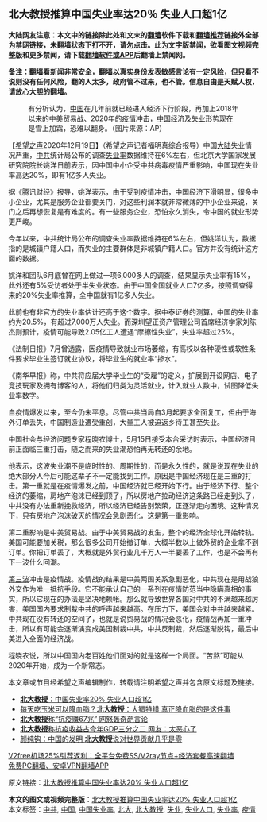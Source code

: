  <h2>北大教授推算中国失业率达20％ 失业人口超1亿</h2> <p class="notice"><b>大陆网友注意：本文中的链接除此处和文末的<a href="https://github.com/bannedbook/fanqiang" >翻墙</a>软件下载和<a href="https://github.com/killgcd/justmysocks/blob/master/README.md">翻墙推荐</a>链接外全部为禁网链接，未翻墙状态下打不开，请勿点击。此为文字版禁闻，欲看图文视频完整版和更多禁闻，请下载<a href="https://github.com/bannedbook/fanqiang">翻墙软件或APP</a>后翻墙上禁闻网。</p><p>备注：翻墙看新闻非常安全，翻墙以真实身份发表敏感言论有一定风险，但只看不说则没有任何风险，翻的人太多，政府管不过来，也不管。信息自由是天赋人权，请放心大胆的翻墙。</b></p>  <div class="entry"> <figure><figcaption>有分析认为，<span class='wp_keywordlink_affiliate'><a href="https://www.bannedbook.org/" title="中国" target="_blank">中国</a></span>在几年前就已经进入经济下行阶段，再加上2018年以来的中美贸易战、2020年的<a href="https://www.bannedbook.org/bnews/tag/%E7%96%AB%E6%83%85/" class="st_tag internal_tag" rel="tag" title="标签 疫情 下的日志">疫情</a>冲击，<a href="https://www.bannedbook.org/bnews/tag/%E4%B8%AD%E5%9B%BD/" class="st_tag internal_tag" rel="tag" title="标签 中国 下的日志">中国</a>经济及<a href="https://www.bannedbook.org/bnews/tag/%E5%A4%B1%E4%B8%9A/" class="st_tag internal_tag" rel="tag" title="标签 失业 下的日志">失业</a>形势现在是雪上加霜，恐难以翻身。（图片来源：AP）</figcaption></figure> <p>【<span class='wp_keywordlink_affiliate'><a href="https://www.soundofhope.org" title="希望之声" target="_blank">希望之声</a></span>2020年12月19日】（希望之声记者福明真综合报导）中国<span class='wp_keywordlink_affiliate'><a href="https://www.bannedbook.org/" title="大陆" target="_blank">大陆</a></span>失业情况严重，<a href="https://www.bannedbook.org/bnews/tag/%e4%b8%ad%e5%85%b1/" class="st_tag internal_tag" rel="tag" title="标签 中共 下的日志">中共</a>统计局公布的调查<a href="https://www.bannedbook.org/bnews/tag/%E5%A4%B1%E4%B8%9A%E7%8E%87/" class="st_tag internal_tag" rel="tag" title="标签 失业率 下的日志">失业率</a>数据维持在6%左右，但北京大学国家发展研究院院长姚洋日前表示，因中国中小企受中共病毒疫情严重影响，中国现在失业率高达20%，即有1亿多人失业。</p> <p>据《腾讯财经》报导，姚洋表示，由于受到疫情冲击，中国经济下滑明显，很多中小企业，尤其是服务企业都要关门，对这些利润本就非常微薄的中小企业来说，关门之后再想恢复是有难度的。有一些服务企业，恐怕永久消失，令中国的就业形势更严峻。</p> <p>今年以来，中共统计局公布的调查失业率数据维持在6%左右，但姚洋认为，数据指的是城镇户籍人口，而失业的主要群体是非城镇户籍人口。官方并没有统计这方面的数据。</p>  <p>姚洋和团队6月底曾在网上做过一项6,000多人的调查，结果显示失业率有15%，此外还有5%受访者处于半失业状态。由于中国全国就业人口7亿多，按照调查得来的20%失业率推算，全中国就有1亿多人失业。</p> <p>此前也有非官方的失业率估计还高于这个数字。据中泰证券的测算，中国的失业率约为20.5%，有超过7,000万人失业。而深圳望正资产管理公司首席经济学家刘陈杰则预计，疫情可能导致2.05亿工人遭遇“摩擦性失业”，失业率超过25%。</p> <p>《法制日报》7月曾透露，因疫情导致就业市场萎缩，有高校以各种硬性或软性条件要求毕业生签订就业协议，将毕业生的就业率“掺水”。</p>  <p>《南华早报》称，中共将应届大学毕业生的“受雇”的定义，扩展到开设网店、电子竞技玩家及拥有博客的人，将他们归类为灵活就业，计入就业人数中，试图降低失业率数字。</p> <p>自疫情爆发以来，至今仍未平息。尽管中共当局自3月起要求全面复工，但由于海外订单丢失，中国制造业遭受重创，大量工人被迫返乡待工甚至失业。</p> <p>中国社会与经济问题专家程晓农博士，5月15日接受本台采访时表示，中国经济目前正面临三重打击，随之而来的失业潮恐怕再无转还的余地。</p>  <p>他表示，这波失业潮不是临时性的、周期性的，而是永久性的，就是说现在失业的绝大部分人今后可能这辈子不一定能找到工作。原因是中国经济现在是三重的打击。第一重就是在疫情爆发之前，中国经济就已经开始下行。由于经济下行、整个经济的萎缩，房地产泡沫已经到顶了，所以房地产拉动经济这条路已经走到头了，中共没有办法重新挽救经济，所以经济已经告别繁荣，正逐渐走向困境。这种情况下，只有房地产泡沫破灭的情况会急剧恶化，这是第一重影响。</p> <p>第二重影响是中美贸易战。由于中美贸易战的发生，整个的经济全球化开始转轨。美国可能要加关税，那么很多公司开始撤订单，大概半数以上做外贸的企业拿不到订单。你把订单丢了，大概就是外贸行业几千万人一半要丢了工作，也是不会再有下一波什么回潮。</p> <p><span class='wp_keywordlink'><a href="https://www.bannedbook.org/forum2/topic1075.html" title="第三波——20世纪后期民主化浪潮" target="_blank">第三波</a></span>冲击是疫情战。疫情战的结果是中美两国关系急剧恶化，中共现在是用战狼外交作为唯一抵抗手段。它不能承认自己的一系列在疫情防范当中隐瞒真相的事实，所以它现在的办法是坚决地赖帐。那么就导致世界各国对中共的不满越来越厉害，美国国内要求制裁中共的呼声越来越高。在压力下，美国会对中共越来越紧。中共现在没有转还的空间了，也就是说贸易战的情况会恶化，疫情战再加一重冲击，所以有可能会逐渐演变成美国制裁中共，中共反制裁，然后逐渐脱钩，最后中美进入全面的经济战。</p>  <p>程晓农说，所以中国国内老百姓他们面对的就是这样一个局面。“苦熬”可能从2020年开始，成为一个新常态。</p> <p>本文章或节目经希望之声编辑制作，转载请注明希望之声并包含原文标题及链接。</p> <ul class='op-related-articles' title='相关阅读'> <li><a href='https://www.bannedbook.org/bnews/comments/20201218/1450005.html' target='_blank'><b>北大教授</b>：中国失业率20% 失业人口超1亿</a></li> <li><a href='https://www.bannedbook.org/bnews/lifebaike/20201209/1444513.html' target='_blank'>每天吃玉米可以降血脂？<b>北大教授</b>：大错特错 真正降血脂的是这件事</a></li> <li><a href='https://www.bannedbook.org/bnews/taiwannews/20201203/1441591.html' target='_blank'><b>北大教授</b>称“抗疫赚67兆” 网怒轰奇葩言论</a></li> <li><a href='https://www.bannedbook.org/bnews/finance/20201123/1435844.html' target='_blank'><b>北大教授</b>称抗疫收益占今年GDP三分之二 网友：太恶心了</a></li> <li><a href='https://www.bannedbook.org/bnews/comments/20200921/1400208.html' target='_blank'>颜纯钩：中国的发明 <b>北大教授</b>说对世界贡献几乎是零</a></li> </ul> <p class="texttj"> <a href="https://github.com/bannedbook/fanqiang/wiki/V2ray%E6%9C%BA%E5%9C%BA" target="_blank">V2free机场25%引荐返利：全平台免费SS/V2ray节点+经济套餐高速翻墙</a><br/> <a href="https://github.com/bannedbook/fanqiang/wiki/%E7%A6%81%E9%97%BB%E7%BD%91%E5%AE%89%E5%8D%93%E7%BF%BB%E5%A2%99%E6%96%B0%E9%97%BBAPP" target="_blank">免费PC翻墙、安卓VPN翻墙APP</a></p><p>原文链接：<a class="src_link"  href="https://www.soundofhope.org/post/455410" target="_blank">北大教授推算中国失业率达20% 失业人口超1亿</a></p><a name='sharetosocial'></a>       <div><b>本文的图文或视频完整版</b>：<a href='https://www.bannedbook.org/bnews/comments/20201220/1451584.html'>北大教授推算中国失业率达20% 失业人口超1亿</a></div>  </div><!--END ENTRY--> <div class="postfooter"> <div>本文标签：<a href="https://www.bannedbook.org/bnews/tag/%e4%b8%ad%e5%85%b1/" rel="tag">中共</a>, <a href="https://www.bannedbook.org/bnews/tag/%E4%B8%AD%E5%9B%BD/" rel="tag">中国</a>, <a href="https://www.bannedbook.org/bnews/tag/%E4%B8%AD%E5%9B%BD%E5%A4%B1%E4%B8%9A%E7%8E%87/" rel="tag">中国失业率</a>, <a href="https://www.bannedbook.org/bnews/tag/%E5%8C%97%E5%A4%A7/" rel="tag">北大</a>, <a href="https://www.bannedbook.org/bnews/tag/%e5%8c%97%e5%a4%a7%e6%95%99%e6%8e%88/" rel="tag">北大教授</a>, <a href="https://www.bannedbook.org/bnews/tag/%E5%A4%B1%E4%B8%9A/" rel="tag">失业</a>, <a href="https://www.bannedbook.org/bnews/tag/%E5%A4%B1%E4%B8%9A%E4%BA%BA%E5%8F%A3/" rel="tag">失业人口</a>, <a href="https://www.bannedbook.org/bnews/tag/%E5%A4%B1%E4%B8%9A%E7%8E%87/" rel="tag">失业率</a>, <a href="https://www.bannedbook.org/bnews/tag/%E7%96%AB%E6%83%85/" rel="tag">疫情</a></div>  </div><!--END POSTFOOTER--> 